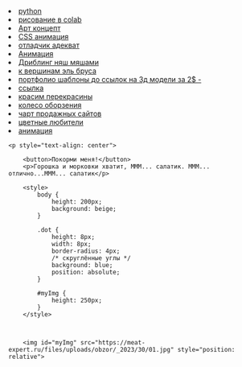 <!doctype html><html><head></head><body><!doctype html>
<html>

<head></head>

<body>

 
<li><a href="https://pythontutor.com/render.html#mode=display/"> python </a></li>
<li><a href="https://colab.research.google.com/github/huggingface/notebooks/blob/main/diffusers/stable_diffusion.ipynb#scrollTo=yEErJFjlrSWS">рисование в colab<a/></li>
<li><a href="https://www.designspiration.com/">Арт концепт<a/></li>
<li><a href="https://freefrontend.com/css-animation-examples/">CSS анимация<a/></li>
<li><a href="https://codepen.io/pen/tour/welcome/start">отладчик адекват<a/></li>
<li><a href="https://hcdev.ru/learn/css3/animations/#animation_1">Анимация<a/></li>
<li><a href="https://dribbble.com/shots/following/web-design">Дриблинг няш мяшами<a/></li>
<li><a href="https://cssremix.com/">к вершинам эль бруса<a/></li>
<li><a href="https://www.cssmania.com/">портфолио шаблоны до ссылок на 3д модели за 2$ -<a/></li>
<li><a href="https://3docean.net/?auto_signin=true&_gl=1*1u8d6w4*_ga*NDMyNjg5NTI5LjE3MDQ0ODYyOTg.*_ga_ZKBVC1X78F*MTcwNDQ4NjI5OS4xLjEuMTcwNDQ4NjMyNi4wLjAuMA..&_ga=2.225649118.558704552.1704486298-432689529.1704486298">ccылка<a/></li>
<li><a href="https://color.adobe.com/ru/color-labs/recolor-svg">красим перекрасины<a/></li>
<li><a href="https://color.adobe.com/ru/create/color-wheel">колесо оборзения<a/></li>
<li><a href="https://www.awwwards.com/">чарт продажных сайтов<a/></li>
<li><a href="https://www.colourlovers.com/">цветные любители<a/></li>
<li><a href="https://jsitor.com/">анимация</a></li>






	<p style="text-align: center">

		<button>Покорми меня!</button>
		<p>Горошка и морковки хватит, МММ... салатик. МММ... отлично...МММ... салатик</p>

		<style>
			body {
				height: 200px;
				background: beige;
			}

			.dot {
				height: 8px;
				width: 8px;
				border-radius: 4px;
				/* скруглённые углы */
				background: blue;
				position: absolute;
			}

			#myImg {
				height: 250px;
			}
		</style>



		<img id="myImg" src="https://meat-expert.ru/files/uploads/obzor/_2023/30/01.jpg" style="position: relative">

</p>
		<script>
			var cat = document.querySelector("img");
var angle = 0, lastTime = null;
function animate(time) {
if (lastTime != null)
angle += (time - lastTime) * 0.002;
lastTime = time;
cat.style.top = (Math.cos(angle) * 50      ) + "px";
cat.style.left = (Math.sin(angle) * 200) + "px";
requestAnimationFrame(animate);
}

var button = document.querySelector("button");
button.addEventListener("click", function() {
alert("НЕ ТРОГАЙ МОИ ПЕЛЬМЕНИ!!!!");
});

document.getElementById('myImg').onclick = myFunction;

function myFunction() {
  alert('Ouch!!!');
}

requestAnimationFrame(animate);





		</script>
		<script type="text/javascript">
  <p>для того чтобы создать анимацию нам нужно:
	  
	1.мозги
 2.компьютер(желательно рабочий)
 3.Приступим
 </p>
 
 <img id="myImg" src="https://github.com/rostoSonya/-1/assets/153977631/7a3bc38a-4e50-43e1-afba-18c7267ca263" style="position: relative">









  


                                    

